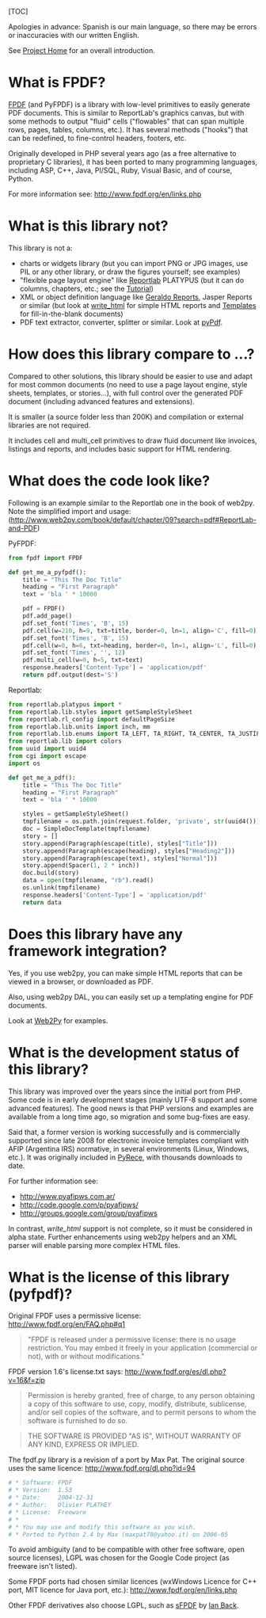 [TOC]

Apologies in advance: Spanish is our main language, so there may be errors or 
inaccuracies with our written English.

See [Project Home](https://github.com/reingart/pyfpdf) for an overall 
introduction.

# What is FPDF? #

[FPDF](http://www.fpdf.org) (and PyFPDF) is a library with low-level primitives
to easily generate PDF documents. This is similar to ReportLab's graphics canvas,
but with some methods to output "fluid" cells ("flowables" that can span 
multiple rows, pages, tables, columns, etc.). It has several methods ("hooks") 
that can be redefined, to fine-control headers, footers, etc.

Originally developed in PHP several years ago (as a free alternative to 
proprietary C libraries), it has been ported to many programming languages, 
including ASP, C++, Java, Pl/SQL, Ruby, Visual Basic, and of course, Python.

For more information see: <http://www.fpdf.org/en/links.php>

# What is this library **not**? #

This library is not a:

  * charts or widgets library (but you can import PNG or JPG images, use PIL or any
    other library, or draw the figures yourself; see examples)
  * "flexible page layout engine" like 
    [Reportlab](http://www.reportlab.com/opensource/) PLATYPUS (but it can do 
    columns, chapters, etc.; see the [Tutorial](Tutorial.md))
  * XML or object definition language like 
    [Geraldo Reports](http://www.geraldoreports.org/), Jasper Reports or similar
    (but look at [write_html](reference/write_html.md) for simple HTML reports and 
    [Templates](Templates.md) for fill-in-the-blank documents)
  * PDF text extractor, converter, splitter or similar. Look at 
    [pyPdf](https://pypi.python.org/pypi/pyPdf).

# How does this library compare to ...? #

Compared to other solutions, this library should be easier to use and adapt for
most common documents (no need to use a page layout engine, style sheets, 
templates, or stories...), with full control over the generated PDF document 
(including advanced features and extensions).

It is smaller (a source folder less than 200K) and compilation or external 
libraries are not required.

It includes cell and multi\_cell primitives to draw fluid document like 
invoices, listings and reports, and includes basic support for HTML rendering.

# What does the code look like? #

Following is an example similar to the Reportlab one in the book of web2py. Note
the simplified import and usage:
(<http://www.web2py.com/book/default/chapter/09?search=pdf#ReportLab-and-PDF>)

PyFPDF:
```python
from fpdf import FPDF

def get_me_a_pyfpdf():
    title = "This The Doc Title"
    heading = "First Paragraph"
    text = 'bla ' * 10000

    pdf = FPDF()
    pdf.add_page()
    pdf.set_font('Times', 'B', 15)
    pdf.cell(w=210, h=9, txt=title, border=0, ln=1, align='C', fill=0)
    pdf.set_font('Times', 'B', 15)
    pdf.cell(w=0, h=6, txt=heading, border=0, ln=1, align='L', fill=0)
    pdf.set_font('Times', '', 12)
    pdf.multi_cell(w=0, h=5, txt=text)
    response.headers['Content-Type'] = 'application/pdf'
    return pdf.output(dest='S')
```

Reportlab:
```python
from reportlab.platypus import *
from reportlab.lib.styles import getSampleStyleSheet
from reportlab.rl_config import defaultPageSize
from reportlab.lib.units import inch, mm
from reportlab.lib.enums import TA_LEFT, TA_RIGHT, TA_CENTER, TA_JUSTIFY
from reportlab.lib import colors
from uuid import uuid4
from cgi import escape
import os

def get_me_a_pdf():
    title = "This The Doc Title"
    heading = "First Paragraph"
    text = 'bla ' * 10000

    styles = getSampleStyleSheet()
    tmpfilename = os.path.join(request.folder, 'private', str(uuid4()))
    doc = SimpleDocTemplate(tmpfilename)
    story = []
    story.append(Paragraph(escape(title), styles["Title"]))
    story.append(Paragraph(escape(heading), styles["Heading2"]))
    story.append(Paragraph(escape(text), styles["Normal"]))
    story.append(Spacer(1, 2 * inch))
    doc.build(story)
    data = open(tmpfilename, "rb").read()
    os.unlink(tmpfilename)
    response.headers['Content-Type'] = 'application/pdf'
    return data
```

# Does this library have any framework integration? #

Yes, if you use web2py, you can make simple HTML reports that can be viewed in a
browser, or downloaded as PDF.

Also, using web2py DAL, you can easily set up a templating engine for PDF 
documents.

Look at [Web2Py](Web2Py.md) for examples.

# What is the development status of this library? #

This library was improved over the years since the initial port from PHP. Some 
code is in early development stages (mainly UTF-8 support and some advanced 
features). The good news is that PHP versions and examples are available from
a long time ago, so migration and some bug-fixes are easy.

Said that, a former version is working successfully and is commercially 
supported since late 2008 for electronic invoice templates compliant with AFIP
(Argentina IRS) normative, in several environments (Linux, Windows, etc.). It 
was originally included in 
[PyRece](http://code.google.com/p/pyafipws/wiki/ProjectSummary), with thousands 
downloads to date.

For further information see:

  * <http://www.pyafipws.com.ar/>
  * <http://code.google.com/p/pyafipws/>
  * <http://groups.google.com/group/pyafipws>

In contrast, _write_html_ support is not complete, so it must be considered in 
alpha state. Further enhancements using web2py helpers and an XML parser will 
enable parsing more complex HTML files.

# What is the license of this library (pyfpdf)? #

Original FPDF uses a permissive license:
<http://www.fpdf.org/en/FAQ.php#q1>

> "FPDF is released under a permissive license: there is no usage
> restriction. You may embed it freely in your application (commercial
> or not), with or without modifications."

FPDF version 1.6's license.txt says:
<http://www.fpdf.org/es/dl.php?v=16&f=zip>

> Permission is hereby granted, free of charge, to any person obtaining a copy
> of this software to use, copy, modify, distribute, sublicense, and/or sell
> copies of the software, and to permit persons to whom the software is furnished
> to do so.

> THE SOFTWARE IS PROVIDED "AS IS", WITHOUT WARRANTY OF ANY KIND, EXPRESS OR IMPLIED.

The fpdf.py library is a revision of a port by Max Pat. The original source uses the same
licence: <http://www.fpdf.org/dl.php?id=94>

```python
# * Software: FPDF
# * Version:  1.53
# * Date:     2004-12-31
# * Author:   Olivier PLATHEY
# * License:  Freeware
# *
# * You may use and modify this software as you wish.
# * Ported to Python 2.4 by Max (maxpat78@yahoo.it) on 2006-05
```

To avoid ambiguity (and to be compatible with other free software, open source 
licenses), LGPL was chosen for the Google Code project (as freeware isn't 
listed).

Some FPDF ports had chosen similar licences (wxWindows Licence for C++ port, 
MIT licence for Java port, etc.): <http://www.fpdf.org/en/links.php>

Other FPDF derivatives also choose LGPL, such as 
[sFPDF](http://www.fpdf.org/en/script/script91.php) by 
[Ian Back](mailto:ian@bpm1.com?subject=sFPDF).

